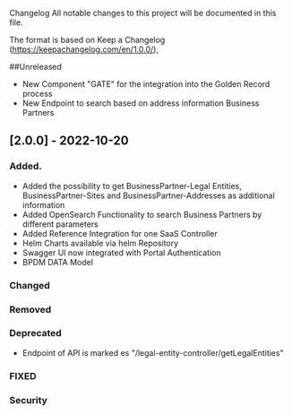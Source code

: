Changelog
All notable changes to this project will be documented in this file.

The format is based on Keep a Changelog (https://keepachangelog.com/en/1.0.0/),

##Unreleased
- New Component "GATE" for the integration into the Golden Record process
- New Endpoint to search based on address information Business Partners 



## [2.0.0] - 2022-10-20
### Added.
- Added the possibility to get BusinessPartner-Legal Entities, BusinessPartner-Sites and BusinessPartner-Addresses as additional information
- Added OpenSearch Functionality to search Business Partners by different parameters
- Added Reference Integration for one SaaS Controller
- Helm Charts available via helm Repository 
- Swagger UI now integrated with Portal Authentication
- BPDM DATA Model

 
### Changed


### Removed


### Deprecated
- Endpoint of API is marked es "/legal-entity-controller/getLegalEntities"

### FIXED


### Security



